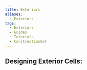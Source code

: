 ```yaml
---
title: Exteriors
aliases:
  - Exteriors
tags:
  - Exteriors
  - Guides
  - Tutorials
  - ConstructionSet
---
```

## Designing Exterior Cells: